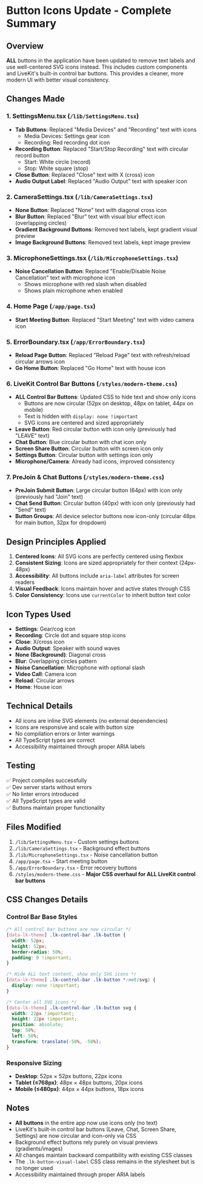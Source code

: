 # Button Icons Update - Complete Summary

## Overview
**ALL** buttons in the application have been updated to remove text labels and use well-centered SVG icons instead. This includes custom components and LiveKit's built-in control bar buttons. This provides a cleaner, more modern UI with better visual consistency.

## Changes Made

### 1. **SettingsMenu.tsx** (`/lib/SettingsMenu.tsx`)
- **Tab Buttons**: Replaced "Media Devices" and "Recording" text with icons
  - Media Devices: Settings gear icon
  - Recording: Red recording dot icon
- **Recording Button**: Replaced "Start/Stop Recording" text with circular record button
  - Start: White circle (record)
  - Stop: White square (stop)
- **Close Button**: Replaced "Close" text with X (cross) icon
- **Audio Output Label**: Replaced "Audio Output" text with speaker icon

### 2. **CameraSettings.tsx** (`/lib/CameraSettings.tsx`)
- **None Button**: Replaced "None" text with diagonal cross icon
- **Blur Button**: Replaced "Blur" text with visual blur effect icon (overlapping circles)
- **Gradient Background Buttons**: Removed text labels, kept gradient visual preview
- **Image Background Buttons**: Removed text labels, kept image preview

### 3. **MicrophoneSettings.tsx** (`/lib/MicrophoneSettings.tsx`)
- **Noise Cancellation Button**: Replaced "Enable/Disable Noise Cancellation" text with microphone icon
  - Shows microphone with red slash when disabled
  - Shows plain microphone when enabled

### 4. **Home Page** (`/app/page.tsx`)
- **Start Meeting Button**: Replaced "Start Meeting" text with video camera icon

### 5. **ErrorBoundary.tsx** (`/app/ErrorBoundary.tsx`)
- **Reload Page Button**: Replaced "Reload Page" text with refresh/reload circular arrows icon
- **Go Home Button**: Replaced "Go Home" text with house icon

### 6. **LiveKit Control Bar Buttons** (`/styles/modern-theme.css`)
- **ALL Control Bar Buttons**: Updated CSS to hide text and show only icons
  - Buttons are now circular (52px on desktop, 48px on tablet, 44px on mobile)
  - Text is hidden with `display: none !important`
  - SVG icons are centered and sized appropriately
- **Leave Button**: Red circular button with icon only (previously had "LEAVE" text)
- **Chat Button**: Blue circular button with chat icon only
- **Screen Share Button**: Circular button with screen icon only
- **Settings Button**: Circular button with settings icon only
- **Microphone/Camera**: Already had icons, improved consistency

### 7. **PreJoin & Chat Buttons** (`/styles/modern-theme.css`)
- **PreJoin Submit Button**: Large circular button (64px) with icon only (previously had "Join" text)
- **Chat Send Button**: Circular button (40px) with icon only (previously had "Send" text)
- **Button Groups**: All device selector buttons now icon-only (circular 48px for main button, 32px for dropdown)

## Design Principles Applied

1. **Centered Icons**: All SVG icons are perfectly centered using flexbox
2. **Consistent Sizing**: Icons are sized appropriately for their context (24px-48px)
3. **Accessibility**: All buttons include `aria-label` attributes for screen readers
4. **Visual Feedback**: Icons maintain hover and active states through CSS
5. **Color Consistency**: Icons use `currentColor` to inherit button text color

## Icon Types Used

- **Settings**: Gear/cog icon
- **Recording**: Circle dot and square stop icons
- **Close**: X/cross icon
- **Audio Output**: Speaker with sound waves
- **None (Background)**: Diagonal cross
- **Blur**: Overlapping circles pattern
- **Noise Cancellation**: Microphone with optional slash
- **Video Call**: Camera icon
- **Reload**: Circular arrows
- **Home**: House icon

## Technical Details

- All icons are inline SVG elements (no external dependencies)
- Icons are responsive and scale with button size
- No compilation errors or linter warnings
- All TypeScript types are correct
- Accessibility maintained through proper ARIA labels

## Testing

✅ Project compiles successfully  
✅ Dev server starts without errors  
✅ No linter errors introduced  
✅ All TypeScript types are valid  
✅ Buttons maintain proper functionality

## Files Modified

1. `/lib/SettingsMenu.tsx` - Custom settings buttons
2. `/lib/CameraSettings.tsx` - Background effect buttons
3. `/lib/MicrophoneSettings.tsx` - Noise cancellation button
4. `/app/page.tsx` - Start meeting button
5. `/app/ErrorBoundary.tsx` - Error recovery buttons
6. `/styles/modern-theme.css` - **Major CSS overhaul for ALL LiveKit control bar buttons**

## CSS Changes Details

### Control Bar Base Styles
```css
/* All control bar buttons are now circular */
[data-lk-theme] .lk-control-bar .lk-button {
  width: 52px;
  height: 52px;
  border-radius: 50%;
  padding: 0 !important;
}

/* Hide ALL text content, show only SVG icons */
[data-lk-theme] .lk-control-bar .lk-button *:not(svg) {
  display: none !important;
}

/* Center all SVG icons */
[data-lk-theme] .lk-control-bar .lk-button svg {
  width: 22px !important;
  height: 22px !important;
  position: absolute;
  top: 50%;
  left: 50%;
  transform: translate(-50%, -50%);
}
```

### Responsive Sizing
- **Desktop**: 52px × 52px buttons, 22px icons
- **Tablet (≤768px)**: 48px × 48px buttons, 20px icons
- **Mobile (≤480px)**: 44px × 44px buttons, 18px icons

## Notes

- **All buttons** in the entire app now use icons only (no text)
- LiveKit's built-in control bar buttons (Leave, Chat, Screen Share, Settings) are now circular and icon-only via CSS
- Background effect buttons rely purely on visual previews (gradients/images)
- All changes maintain backward compatibility with existing CSS classes
- The `.lk-button-visual-label` CSS class remains in the stylesheet but is no longer used
- Accessibility maintained through proper ARIA labels

